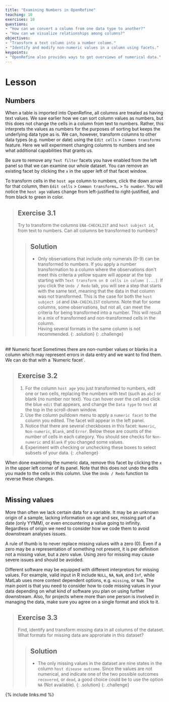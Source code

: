 ```yaml
---
title: "Examining Numbers in OpenRefine"
teaching: 10
exercises: 10
questions:
- "How can we convert a column from one data type to another?"
- "How can we visualize relationships among columns?"
objectives:
- "Transform a text column into a number column."
- "Identify and modify non-numeric values in a column using facets."
keypoints:
- "OpenRefine also provides ways to get overviews of numerical data."
---
```


# Lesson

## Numbers

When a table is imported into OpenRefine, all columns are treated as having text values. We saw earlier how we can sort column values as numbers, but this does not change the cells in a column from text to numbers. Rather, this interprets the values as numbers for the purposes of sorting but keeps the underlying data type as is. We can, however, transform columns to other data types (e.g. number or date) using the `Edit cells` > `Common transforms` feature. Here we will experiment changing columns to numbers and see what additional capabilities that grants us.

Be sure to remove any `Text filter` facets you have enabled from the left panel so that we can examine our whole dataset. You can remove an existing facet by clicking the `x` in the upper left of that facet window.

To transform cells in the `host age` column to numbers, click the down arrow for that column, then `Edit cells` > `Common transforms…` > `To number`. You will notice the `host age` values change from left-justified to right-justified, and from black to green in color.

> ## Exercise 3.1
>
> Try to transform the columns `ENA-CHECKLIST` and `host subject id`, from text to numbers. Can all columns be transformed to numbers?
>
> > ## Solution
> >
> > - Only observations that include only numerals (0-9) can be transformed to numbers. If you apply a number transformation to
> > a column where the observations don't meet this criteria a yellow square will appear at the top starting with `Text transform on 0 cells in column [...]`. If you click the `Undo / Redo` tab, you will see a step that starts with the same text, meaning
> > that the data in that column was not transformed. This is the case for both the `host subject id` and `ENA-CHECKLIST` columns.
Note that for some columns, some observations, but not all, can meet the criteria for being transformed into a number. This will result in a mix of transformed and non-transformed cells in the column.   
> Having several formats in the same column is not recommended.
> {: .solution}
{: .challenge}
<BR> 
## Numeric facet
Sometimes there are non-number values or blanks in a column which may represent errors in data entry and we want to find them.
We can do that with a `Numeric facet`.

> ## Exercise 3.2
> 1. For the column `host age` you just transformed to numbers, edit one or two cells, replacing the numbers with text (such as `abc`) or blank (no number nor text). You can hover over the cell and click the blue `edit` that appears, and change the `Data type` to `text` at the top in the scroll-down window.
> 2. Use the column pulldown menu to apply a `numeric facet` to the column you edited. The facet will appear in the left panel.
> 3. Notice that there are several checkboxes in this facet: `Numeric`, `Non-numeric`, `Blank`, and `Error`. Below these are counts of the number of cells in each category. You should see checks for `Non-numeric` and `Blank` if you changed some values.
> 4. Experiment with checking or unchecking these boxes to select subsets of your data.
{: .challenge}

When done examining the numeric data, remove this facet by clicking the `x` in the upper left corner of its panel. Note that this does not undo the edits you made to the cells in this column. Use the `Undo / Redo` function to reverse these changes.
<BR>
<BR>
## Missing values
More than often we lack certain data for a variable. It may be an unknown origin of a sample, lacking information on age and sex, missing part of a date (only YYMM), or even encountering a value going to infinity. Regardless of origin we need to consider how we code them to avoid downstream analyses issues.

A rule of thumb is to never replace missing values with a zero (0). Even if a zero may be a representation of something not present, it is per definition not a missing value, but a zero value. Using zero for missing may cause severe issues and should be avoided.

Different software may be equipped with different interpretors for missing values. For example, valid input in R include `NULL`, `NA`, `NaN`, and `Inf`, while MatLab uses more context dependent options, e.g. `missing`, or `NaN`. The main point is that you need to consider how to code missing values in your data depending on what kind of software you plan on using further downstream. Also, for projects where more than one person is involved in managing the data, make sure you agree on a single format and stick to it.

> ## Exercise 3.3
>
> Find, identify and transform missing data in all columns of the dataset. What formats for missing data are approriate in this dataset?
>
> > ## Solution
> >
> > - The only missing values in the dataset are nine states in the column `host disease outcome`. Since the values are not numerical, and indicate one of the two possible outcomes `recovered`, or `dead`, a good choice could be to use the option `NA` (Not available).
> {: .solution}
{: .challenge}



{% include links.md %}
